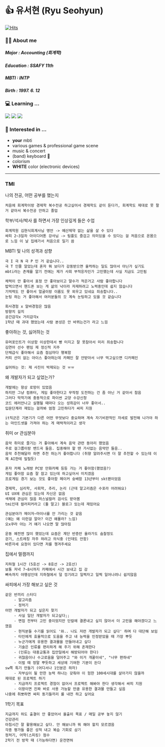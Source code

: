 #  👍 유서현 (Ryu Seohyun)
[![Hits](https://hits.seeyoufarm.com/api/count/incr/badge.svg?url=https%3A%2F%2Fgithub.com%2Fucream11&count_bg=%2379C83D&title_bg=%23555555&icon=&icon_color=%23E7E7E7&title=hits&edge_flat=false)](https://hits.seeyoufarm.com)

### 🙋‍♀️ About me
##### Major : Accounting (회계학)
##### Education : SSAFY 11th
##### MBTI : INTP
##### Birth : 1997. 6. 12



### 💻 Learning ...
<img src="https://img.shields.io/badge/Python-3766AB?style=flat-square&logo=Python&logoColor=white"/> <img src="https://img.shields.io/badge/Java-007396?style=flat-square&logo=openjdk&logoColor=white"/> <img src="https://img.shields.io/badge/Visual Studio Code-007ACC?style=flat-square&logo=visualstudiocode&logoColor=white"/> 



### 👀 Interested in ...
- **your** mbti
- various games & professional game scene
- music & concert
- (band) keyboard 🎹
- colorism
- **WHITE** color (electronic devices)
  
---

### TMI

나의 전공, 어떤 공부를 했는지 

	처음에 회계학이랑 경제학 복수전공 하고싶어서 경제학도 같이 듣다가, 회계학도 제대로 못 팔거 같아서 복수전공 안하고 졸업

학부/석사/박사 를 하면서 가장 인상깊게 들은 수업

	회계학원 김현식회계사님 명언 -> 예산제약 없는 삶을 살 수 있다
    싸피 2~3일차 아이디어톤 강사님 -> 팀플도 즐겁고 의미있을 수 있다는 걸 처음으로 온몸으로 느낌 이 날 집에가서 처음으로 일기 씀

MBTI 및 나의 성격과 성향

	극 I 극 N 극 P 인 거 같습니다..
    극 T 인줄 알았는데 혼자 뭐 보다가 감동받으면 울컥하는 일도 많아서 아닌가 싶기도
    mbti라는 존재를 알기 전에는 제가 사회 부적응자인가 고민했는데 사실 지금도 고민됨

	체력이 안 좋아서 표정 안 좋아보이고 말수가 적은거고 사람 좋아합니다  
    밥먹으면서 핸드폰 보는 게 삶의 낙이라 자제하려고 노력중인데 쉽지 않습니다
    기억력도 안 좋아서 얼굴이랑 이름도 못 외우고 있네요 죄송합니다..
    눈팅 하는 거 좋아해서 여러분들의 깃 계속 눈팅하고 있을 것 같습니다

    회사경험 x 알바경험은 많음
    방향치 길치
    공간감각x 거리감각x
    1학년 때 과대 했었는데 사람 본성은 안 바뀌는건가 라고 느낌

	


좋아하는 것, 싫어하는 것

	유머포인트가 이상함 이상한데서 빵 터지고 잘 못참아서 미리 죄송합니다
    김연아 선수 팬임 제 정신적 지주
    단체급식 좋아해서 요즘 점심마다 행복함
    커피 산미 없는 아이스 좋아하는데 카페인 잘 안받아서 너무 먹고싶으면 디카페인

    싫어하는 것: 제 사진이 박제되는 것 ㅠㅠ
	
	
	
왜 개발자가 되고 싶었는가?

	개발에는 항상 로망이 있었음
    하지만 그냥 컴퓨터, 게임 좋아한다고 무작정 도전하는 건 좀 아닌 거 같아서 참음
    그러다 막학기에 충동적으로 파이썬 교양 수강신청
    코드 에러안나고 실행될 때마다 오는 성취감이 너무 좋아서..
    입문단계라 재밌는 걸까봐 엄청 고민하다가 싸피 지원

    it직군은 기본기가 다른 어떤 무엇보다 중요하며 계속 자기비판적인 자세로 발전해 나가야 하는 마인드셋을 가져야 하는 게 매력적이라고 생각



취미 or 관심분야
    
    음악 취미로 즐기는 거 좋아해서 계속 음악 관련 동아리 했었음
    주로 걸그룹이랑 밴드곡 들음. 집중해야 할 땐 가사없는 음악만 들음.. 
    음악 추천해달라 하면 추천 하는거 좋아합니다 (취향 알려주시면 더 잘 추천할 수 있는데 이제 AI한테 밀릴듯)

    혼자 카페 노래방 PC방 만화카페 등등 가는 거 좋아함(했었음?)
    게임 좋아함 요즘 잘 참고 있는데 하고싶어서 미치겠음
    프로게임 경기 보는 것도 좋아함 페이커 숭배함 13년부터 skt팬이었음

	경제학, 심리학, 사회학, 추리, 논리 (근데 알고리즘은 수포라 어려워요)
    UI UX에 관심은 있는데 자신은 없음
    색채에 관심이 많음 퍼스널컬러 검사도 받아봄
    tmi인데 컬러피커라고 (툴 말고) 블로그 있는데 재밌어요

    관심분야가 메이저~마이너를 안 가리는 것 같음
    (얘는 왜 이런걸 알아? 이건 왜몰라? 느낌)
    오x쿠라 아는 거 얘기 나오면 말 많아짐

    운동 예전엔 많이 했었는데 요즘은 계단 반층만 올라가도 숨찰정도
    걷기, 스트레칭 자주 하려고 의식중 (인데도 안함)
    바른자세 요정이 있다면 저를 챙겨주세요





집에서 멀캠까지

    지하철 1시간 (5호선 -> 8호선 -> 2호선)
    보통 저녁 7~8시까지 카페에서 시간 보내고 집 감
    뼈속까지 야행성인데 지하철에서 덜 낑기려고 일찍자고 일찍 일어나려니 쉽지않음

싸피에서 가장 해보고 싶은 것

	같은 반끼리 스터디 
        - 알고리즘
        - 정처기
    어떤 개발자가 되고 싶은지 찾기
        - 사실 일단 개발자가 되고싶다;;
        - 면접 전부터 고민 중이었지만 단칼에 결론내고 싶지 않아서 더 고민을 해야겠다고 느꼈음
        - 현직분들 수기를 읽어도 '와.. 나도 저런 개발자가 되고 싶다' 하며 다 대단해 보임
        - 타인에게 효율적으로 도움을 주고 내 능력을 인정받았을 때 가장 뿌듯
        - 누군가에게 유용한 결과물을 만들어내고 싶다
        - 기술은 인류를 편리하게 해 주기 위해 존재한다 
        - (인류는 대중교통과 집안일에서 해방되어야 한다)
        - 귀찮음이나 수고로움을 덜어주고 "와 이거 개꿀이네", "너무 편하네"
        - 이럴 때 정말 뿌듯하고 세상에 기여한 기분이 든다
	sw쪽 특기 만들기 (어디서나 1인분은 하자)
        - 자부심이 될 만한 능력 하나는 갖춰야 이 험한 100세시대를 살아가지 않을까
    제대로 된 프로젝트 하기
        - 지금까지 프로젝트 경험이 없어서 프로젝트 해봐야 한다 생각해서 싸피 지원
        - 이왕이면 진짜 바로 사용 가능할 만큼 유용한 결과물 만들고 싶음
    나중에 취뽀하면 싸피 동기들끼리 롤 내전 하고 싶어요

1학기 목표

	지금까지 하도 출결이 안 좋았어서 올출이 목표 / 매일 공부 놓지 않기
    건강관리
    아침시간 잘 활용해보고 싶다. 안 해보니까 뭐 해야 할지 모르겠음
    각종 평가들 좋은 성적 내고 복습 기회로 삼기
    정처기, 어학(스피킹) 점수
    2학기 전 방학 때 (가능하다면) 운전면허

